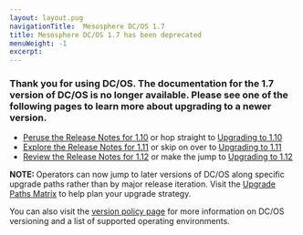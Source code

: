 ```yaml
---
layout: layout.pug
navigationTitle:  Mesosphere DC/OS 1.7
title: Mesosphere DC/OS 1.7 has been deprecated
menuWeight: -1
excerpt:
---
```


### Thank you for using DC/OS. The documentation for the 1.7 version of DC/OS is no longer available. Please see one of the following pages to learn more about upgrading to a newer version.

- [Peruse the Release Notes for 1.10](/1.10/release-notes/1.10.0/) or hop straight to [Upgrading to 1.10](/1.10/installing/production/upgrading/)
- [Explore the Release Notes for 1.11](/1.11/release-notes/1.11.0/) or skip on over to [Upgrading to 1.11](/1.11/installing/production/upgrading/)
- [Review the Release Notes for 1.12](/1.12/release-notes/1.12.0) or make the jump to [Upgrading to 1.12](/1.12/installing/production/upgrading/)

<p class="message--note"><strong>NOTE: </strong> Operators can now jump to later versions of DC/OS along specific upgrade paths rather than by major release iteration. Visit the <a href="/1.12/installing/production/upgrading/#supported-upgrade-paths-matrix">Upgrade Paths Matrix</a> to help plan your upgrade strategy.</p>

You can also visit the [version policy page](/version-policy/) for more information on DC/OS versioning and a list of supported operating environments.